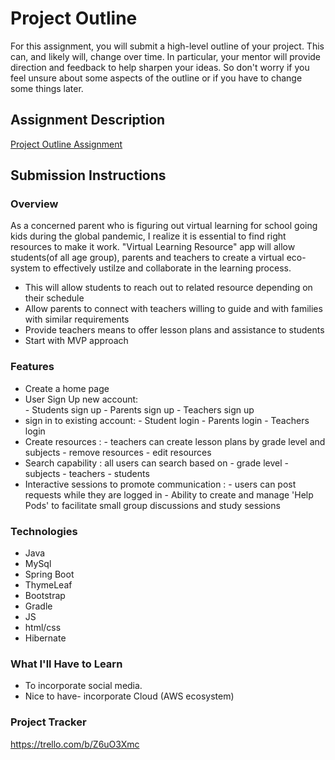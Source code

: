 # Project Outline
For this assignment, you will submit a high-level outline of your project. This can, and likely will, change over time. In particular, your mentor will provide direction and feedback to help sharpen your ideas. So don't worry if you feel unsure about some aspects of the outline or if you have to change some things later.

## Assignment Description
[Project Outline Assignment](https://education.launchcode.org/liftoff/modules/assignments/project-outline)

## Submission Instructions

### Overview
As a concerned parent who is figuring out virtual learning for school going kids during the global pandemic, I realize it is essential to find right resources to make it work. "Virtual Learning Resource" app will allow students(of all age group), parents and teachers to create a virtual eco-system to effectively ustilze and collaborate in the learning process. 
- This will allow students to reach out to related resource depending on their schedule
- Allow parents to connect with teachers willing to guide and with families with similar requirements 
- Provide teachers means to offer lesson plans and assistance to students
- Start with MVP approach

### Features
- Create a home page
- User Sign Up new account:  
      - Students sign up
      - Parents sign up
      - Teachers sign up
- sign in to existing account:
      - Student login
      - Parents login
      - Teachers login
- Create resources : 
      - teachers can create lesson plans by grade level and subjects
      - remove resources
      - edit resources
- Search capability : all users can search based on
      - grade level
      - subjects
      - teachers
      - students
- Interactive sessions to promote communication : 
      - users can post requests while they are logged in
      - Ability to create and manage 'Help Pods' to facilitate small group discussions and study sessions


### Technologies
- Java
- MySql
- Spring Boot
- ThymeLeaf
- Bootstrap
- Gradle
- JS
- html/css
- Hibernate

### What I'll Have to Learn
- To incorporate social media. 
- Nice to have- incorporate Cloud (AWS ecosystem)

### Project Tracker

https://trello.com/b/Z6uO3Xmc
